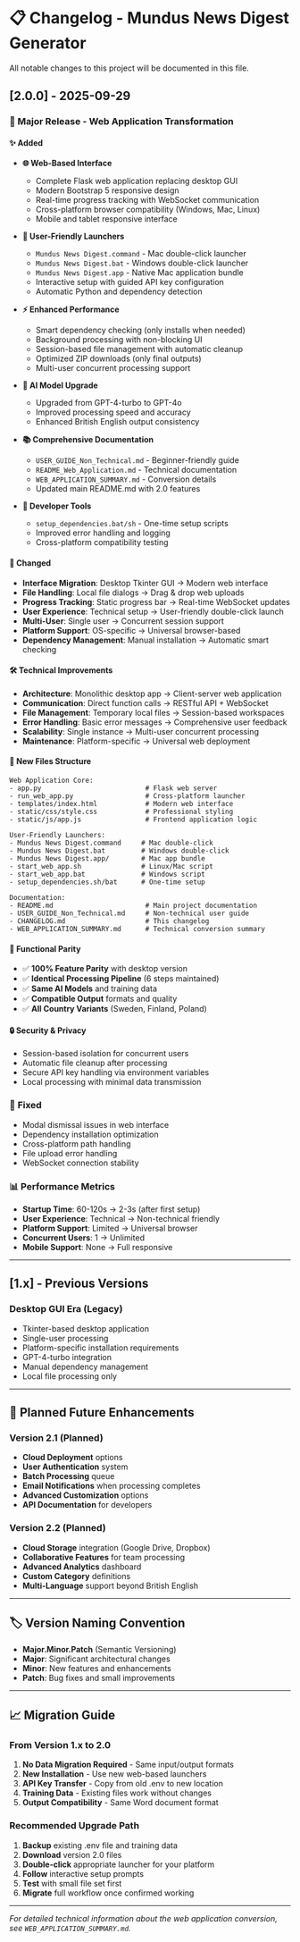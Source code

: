 # 📋 Changelog - Mundus News Digest Generator

All notable changes to this project will be documented in this file.

## [2.0.0] - 2025-09-29

### 🌟 Major Release - Web Application Transformation

#### ✨ **Added**
- **🌐 Web-Based Interface**
  - Complete Flask web application replacing desktop GUI
  - Modern Bootstrap 5 responsive design
  - Real-time progress tracking with WebSocket communication
  - Cross-platform browser compatibility (Windows, Mac, Linux)
  - Mobile and tablet responsive interface

- **🚀 User-Friendly Launchers**
  - `Mundus News Digest.command` - Mac double-click launcher
  - `Mundus News Digest.bat` - Windows double-click launcher
  - `Mundus News Digest.app` - Native Mac application bundle
  - Interactive setup with guided API key configuration
  - Automatic Python and dependency detection

- **⚡ Enhanced Performance**
  - Smart dependency checking (only installs when needed)
  - Background processing with non-blocking UI
  - Session-based file management with automatic cleanup
  - Optimized ZIP downloads (only final outputs)
  - Multi-user concurrent processing support

- **🧠 AI Model Upgrade**
  - Upgraded from GPT-4-turbo to GPT-4o
  - Improved processing speed and accuracy
  - Enhanced British English output consistency

- **📚 Comprehensive Documentation**
  - `USER_GUIDE_Non_Technical.md` - Beginner-friendly guide
  - `README_Web_Application.md` - Technical documentation
  - `WEB_APPLICATION_SUMMARY.md` - Conversion details
  - Updated main README.md with 2.0 features

- **🔧 Developer Tools**
  - `setup_dependencies.bat/sh` - One-time setup scripts
  - Improved error handling and logging
  - Cross-platform compatibility testing

#### 🔄 **Changed**
- **Interface Migration**: Desktop Tkinter GUI → Modern web interface
- **File Handling**: Local file dialogs → Drag & drop web uploads
- **Progress Tracking**: Static progress bar → Real-time WebSocket updates
- **User Experience**: Technical setup → User-friendly double-click launch
- **Multi-User**: Single user → Concurrent session support
- **Platform Support**: OS-specific → Universal browser-based
- **Dependency Management**: Manual installation → Automatic smart checking

#### 🛠️ **Technical Improvements**
- **Architecture**: Monolithic desktop app → Client-server web application
- **Communication**: Direct function calls → RESTful API + WebSocket
- **File Management**: Temporary local files → Session-based workspaces
- **Error Handling**: Basic error messages → Comprehensive user feedback
- **Scalability**: Single instance → Multi-user concurrent processing
- **Maintenance**: Platform-specific → Universal web deployment

#### 📁 **New Files Structure**
```
Web Application Core:
- app.py                          # Flask web server
- run_web_app.py                  # Cross-platform launcher
- templates/index.html            # Modern web interface
- static/css/style.css            # Professional styling
- static/js/app.js                # Frontend application logic

User-Friendly Launchers:
- Mundus News Digest.command     # Mac double-click
- Mundus News Digest.bat         # Windows double-click
- Mundus News Digest.app/        # Mac app bundle
- start_web_app.sh               # Linux/Mac script
- start_web_app.bat              # Windows script
- setup_dependencies.sh/bat      # One-time setup

Documentation:
- README.md                       # Main project documentation
- USER_GUIDE_Non_Technical.md     # Non-technical user guide
- CHANGELOG.md                    # This changelog
- WEB_APPLICATION_SUMMARY.md      # Technical conversion summary
```

#### 🎯 **Functional Parity**
- ✅ **100% Feature Parity** with desktop version
- ✅ **Identical Processing Pipeline** (6 steps maintained)
- ✅ **Same AI Models** and training data
- ✅ **Compatible Output** formats and quality
- ✅ **All Country Variants** (Sweden, Finland, Poland)

#### 🔒 **Security & Privacy**
- Session-based isolation for concurrent users
- Automatic file cleanup after processing
- Secure API key handling via environment variables
- Local processing with minimal data transmission

### 🐛 **Fixed**
- Modal dismissal issues in web interface
- Dependency installation optimization
- Cross-platform path handling
- File upload error handling
- WebSocket connection stability

### 📊 **Performance Metrics**
- **Startup Time**: 60-120s → 2-3s (after first setup)
- **User Experience**: Technical → Non-technical friendly
- **Platform Support**: Limited → Universal browser
- **Concurrent Users**: 1 → Unlimited
- **Mobile Support**: None → Full responsive

---

## [1.x] - Previous Versions

### **Desktop GUI Era (Legacy)**
- Tkinter-based desktop application
- Single-user processing
- Platform-specific installation requirements
- GPT-4-turbo integration
- Manual dependency management
- Local file processing only

---

## 🔮 **Planned Future Enhancements**

### Version 2.1 (Planned)
- **Cloud Deployment** options
- **User Authentication** system
- **Batch Processing** queue
- **Email Notifications** when processing completes
- **Advanced Customization** options
- **API Documentation** for developers

### Version 2.2 (Planned)
- **Cloud Storage** integration (Google Drive, Dropbox)
- **Collaborative Features** for team processing
- **Advanced Analytics** dashboard
- **Custom Category** definitions
- **Multi-Language** support beyond British English

---

## 🏷️ **Version Naming Convention**

- **Major.Minor.Patch** (Semantic Versioning)
- **Major**: Significant architectural changes
- **Minor**: New features and enhancements
- **Patch**: Bug fixes and small improvements

---

## 📈 **Migration Guide**

### From Version 1.x to 2.0
1. **No Data Migration Required** - Same input/output formats
2. **New Installation** - Use new web-based launchers
3. **API Key Transfer** - Copy from old .env to new location
4. **Training Data** - Existing files work without changes
5. **Output Compatibility** - Same Word document format

### Recommended Upgrade Path
1. **Backup** existing .env file and training data
2. **Download** version 2.0 files
3. **Double-click** appropriate launcher for your platform
4. **Follow** interactive setup prompts
5. **Test** with small file set first
6. **Migrate** full workflow once confirmed working

---

*For detailed technical information about the web application conversion, see `WEB_APPLICATION_SUMMARY.md`.*
